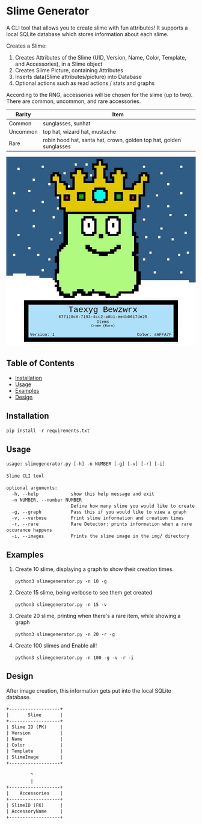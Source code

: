 # Slime	Generator

A CLI tool that allows you to create slime with fun attributes! It supports a local SQLite database which stores information about each slime. 

Creates a Slime:
   
1) Creates Attributes of the Slime (UID, Version, Name, Color, Template, and Accessories), in a Slime object
2) Creates Slime Picture, containing Attributes
3) Inserts data(Slime attributes/picture) into Database
4) Optional actions such as read actions / stats and graphs

According to the RNG, accessories will be chosen for the slime (up to two). There are common, uncommon, and rare accessories. 

| Rarity    | Item |
| -------- | ------- |
| Common   | sunglasses, sunhat    |
| Uncommon | top hat, wizard hat, mustache     |
| Rare     | robin hood hat, santa hat, crown, golden top hat, golden sunglasses    |

![Example Slime](etc/example_slime.jpg)


## Table of Contents

- [Installation](#installation)
- [Usage](#usage)
- [Examples](#examples)
- [Design](#design)

## Installation

```pip install -r requirements.txt```


## Usage
```
usage: slimegenerator.py [-h] -n NUMBER [-g] [-v] [-r] [-i]

Slime CLI tool

optional arguments:
  -h, --help            show this help message and exit
  -n NUMBER, --number NUMBER
                        Define how many slime you would like to create
  -g, --graph           Pass this if you would like to view a graph
  -v, --verbose         Print slime information and creation times
  -r, --rare            Rare Detector: prints information when a rare occurance happens
  -i, --images          Prints the slime image in the img/ directory
  ```

## Examples

1) Create 10 slime, displaying a graph to show their creation times.

    `python3 slimegenerator.py -n 10 -g`

2) Create 15 slime, being verbose to see them get created

    `python3 slimegenerator.py -n 15 -v`

3) Create 20 slime, printing when there's a rare item,  while showing a graph

    `python3 slimegenerator.py -n 20 -r -g`

4) Create 100 slimes and Enable all!

    `python3 slimegenerator.py -n 100 -g -v -r -i`

## Design

After image creation, this information gets put into the local SQLite database. 

    +-------------------+      		  
    |       Slime       |       
    +-------------------+    		 
    | Slime ID (PK)     |               
    | Version           |             
    | Name              |               
    | Color             |        	  
    | Template          |        
    | SlimeImage        |       
    +-------------------+        
                                 
             ^                   
             |
    +-------------------+  
    |    Accessories    |
    +-------------------+  
    | SlimeID (FK)      | 
    | AccessoryName     |
    +-------------------+ 

